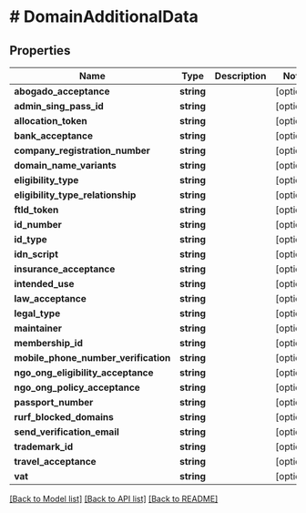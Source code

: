 # # DomainAdditionalData

## Properties

Name | Type | Description | Notes
------------ | ------------- | ------------- | -------------
**abogado_acceptance** | **string** |  | [optional]
**admin_sing_pass_id** | **string** |  | [optional]
**allocation_token** | **string** |  | [optional]
**bank_acceptance** | **string** |  | [optional]
**company_registration_number** | **string** |  | [optional]
**domain_name_variants** | **string** |  | [optional]
**eligibility_type** | **string** |  | [optional]
**eligibility_type_relationship** | **string** |  | [optional]
**ftld_token** | **string** |  | [optional]
**id_number** | **string** |  | [optional]
**id_type** | **string** |  | [optional]
**idn_script** | **string** |  | [optional]
**insurance_acceptance** | **string** |  | [optional]
**intended_use** | **string** |  | [optional]
**law_acceptance** | **string** |  | [optional]
**legal_type** | **string** |  | [optional]
**maintainer** | **string** |  | [optional]
**membership_id** | **string** |  | [optional]
**mobile_phone_number_verification** | **string** |  | [optional]
**ngo_ong_eligibility_acceptance** | **string** |  | [optional]
**ngo_ong_policy_acceptance** | **string** |  | [optional]
**passport_number** | **string** |  | [optional]
**rurf_blocked_domains** | **string** |  | [optional]
**send_verification_email** | **string** |  | [optional]
**trademark_id** | **string** |  | [optional]
**travel_acceptance** | **string** |  | [optional]
**vat** | **string** |  | [optional]

[[Back to Model list]](../../README.md#models) [[Back to API list]](../../README.md#endpoints) [[Back to README]](../../README.md)
